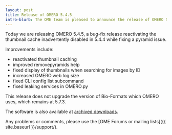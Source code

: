 ```yaml
---
layout: post
title: Release of OMERO 5.4.5
intro-blurb: The OME team is pleased to announce the release of OMERO 5.4.5.
---
```

Today we are releasing OMERO 5.4.5, a bug-fix release reactivating the
thumbnail cache inadvertently disabled in 5.4.4 while fixing a pyramid issue.

Improvements include:

* reactivated thumbnail caching
* improved removepyramids help
* fixed display of thumbnails when searching for images by ID
* increased OMERO.web log size
* fixed CLI config list subcommand
* fixed leaking services in OMERO.py

This release does not upgrade the version of Bio-Formats which OMERO uses,
which remains at 5.7.3.

The software is also available at [archived downloads](https://downloads.openmicroscopy.org/omero/5.4.5).

Any problems or comments, please use the [OME Forums or mailing lists]({{ site.baseurl }}/support/).